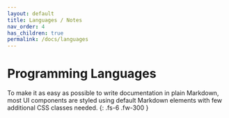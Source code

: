 ```yaml
---
layout: default
title: Languages / Notes
nav_order: 4
has_children: true
permalink: /docs/languages
---
```


# Programming Languages

To make it as easy as possible to write documentation in plain Markdown, most UI components are styled using default Markdown elements with few additional CSS classes needed.
{: .fs-6 .fw-300 }
